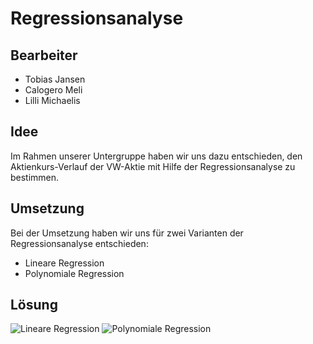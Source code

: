 # Regressionsanalyse

## Bearbeiter

- Tobias Jansen
- Calogero Meli
- Lilli Michaelis

## Idee

Im Rahmen unserer Untergruppe haben wir uns dazu entschieden, den Aktienkurs-Verlauf der VW-Aktie mit Hilfe der Regressionsanalyse zu bestimmen. 

## Umsetzung

Bei der Umsetzung haben wir uns für zwei Varianten der Regressionsanalyse entschieden:

- Lineare Regression
- Polynomiale Regression

## Lösung

![Lineare Regression](http://url/to/img.png)
![Polynomiale Regression](http://url/to/img.png)
